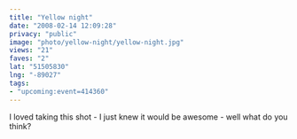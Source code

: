 ```yaml
---
title: "Yellow night"
date: "2008-02-14 12:09:28"
privacy: "public"
image: "photo/yellow-night/yellow-night.jpg"
views: "21"
faves: "2"
lat: "51505830"
lng: "-89027"
tags:
- "upcoming:event=414360"
---
```

I loved taking this shot - I just knew it would be awesome - well what do you think?

